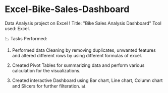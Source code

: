 # Excel-Bike-Sales-Dashboard
Data Analysis project on Excel ! 
Title: "Bike Sales Analysis Dashboard" Tool used: Excel. 

📉 Tasks Performed:

1) Performed data Cleaning by removing duplicates, unwanted features and altered different rows by using different formulas of excel. 

2) Created Pivot Tables for summarizing data and perform various calculation for the visualizations. 

3) Created interactive Dashboard using Bar chart, Line chart, Column chart and Slicers for further filteration. 📊
